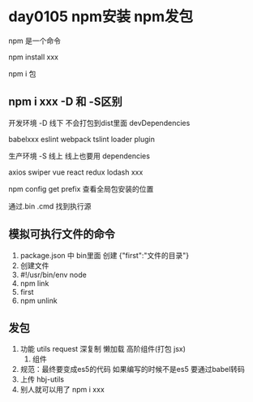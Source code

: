# day0105 npm安装 npm发包

npm  是一个命令

npm install xxx

npm i 包  

## npm i xxx  -D 和 -S区别

开发环境 -D 线下  不会打包到dist里面   devDependencies

babelxxx  eslint  webpack tslint  loader plugin  

生产环境 -S  线上 线上也要用  dependencies

axios  swiper vue  react  redux lodash xxx



npm config get prefix 查看全局包安装的位置

通过.bin .cmd  找到执行源

## 模拟可执行文件的命令

1. package.json 中 bin里面 创建 {"first":"文件的目录"}
2. 创建文件
3. #!/usr/bin/env node
4. npm link 
5. first
6. npm unlink

## 发包

1. 功能 utils request 深复制 懒加载 高阶组件(打包 jsx)
   1. 组件 
2. 规范：最终要变成es5的代码 如果编写的时候不是es5 要通过babel转码
3. 上传 hbj-utils
4. 别人就可以用了 npm i xxx

